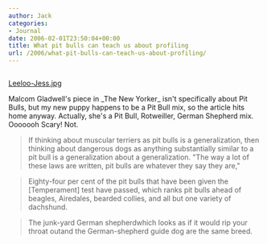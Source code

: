 ```yaml
---
author: Jack
categories:
- Journal
date: 2006-02-01T23:50:04+00:00
title: What pit bulls can teach us about profiling
url: /2006/what-pit-bulls-can-teach-us-about-profiling/
---
```


<div>
  <p>
    <a href="http://www.flickr.com/photos/jbaty/86942466/" title="photo sharing"><img src="https://static.flickr.com/43/86942466_b35548b9d4_m.jpg" alt="" /></a>
  </p></p> 
  
  <p>
    <a href="http://www.flickr.com/photos/jbaty/86942466/">Leeloo-Jess.jpg</a>
  </p></p>
</div>

Malcom Gladwell's piece in \_The New Yorker\_ isn't specifically about Pit Bulls, but my new puppy happens to be a Pit Bull mix, so the article hits home anyway. Actually, she's a Pit Bull, Rotweiller, German Shepherd mix. Ooooooh Scary! Not. </p> 

> If thinking about muscular terriers as pit bulls is a generalization, then thinking about dangerous dogs as anything substantially similar to a pit bull is a generalization about a generalization. "The way a lot of these laws are written, pit bulls are whatever they say they are," </p> 

> Eighty-four per cent of the pit bulls that have been given the [Temperament] test have passed, which ranks pit bulls ahead of beagles, Airedales, bearded collies, and all but one variety of dachshund. </p> 

> The junk-yard German shepherdwhich looks as if it would rip your throat outand the German-shepherd guide dog are the same breed. </p>